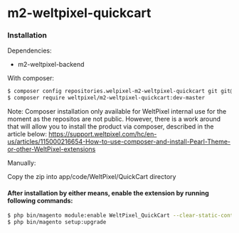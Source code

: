 # m2-weltpixel-quickcart

### Installation

Dependencies:
 - m2-weltpixel-backend

With composer:

```sh
$ composer config repositories.welpixel-m2-weltpixel-quickcart git git@github.com:rusdragos/m2-weltpixel-quickcart.git
$ composer require weltpixel/m2-weltpixel-quickcart:dev-master
```
Note: Composer installation only available for WeltPixel internal use for the moment as the repositos are not public. However, there is a work around that will allow you to install the product via composer, described in the article below: https://support.weltpixel.com/hc/en-us/articles/115000216654-How-to-use-composer-and-install-Pearl-Theme-or-other-WeltPixel-extensions


Manually:

Copy the zip into app/code/WeltPixel/QuickCart directory


#### After installation by either means, enable the extension by running following commands:

```sh
$ php bin/magento module:enable WeltPixel_QuickCart --clear-static-content
$ php bin/magento setup:upgrade
```
